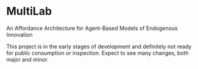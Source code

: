 # MultiLab
An Affordance Architecture for Agent-Based Models of Endogenous Innovation

This project is in the early stages of development and definitely not ready for public consumption or inspection.  Expect to see many changes, both major and minor.
